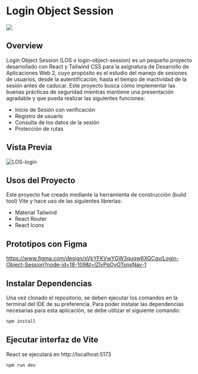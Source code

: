 # Login Object Session

<img src="https://img.shields.io/badge/STATUS-DEVELOPING%20-green">

## Overview

Login Object Session (LOS o login-object-session) es un pequeño proyecto desarrollado con React y Tailwind CSS para la asignatura de Desarrollo de Aplicaciones Web 2, cuyo propósito es el estudio del manejo de sesiones de usuarios, desde la autentificación, hasta el tiempo de inactividad de la sesión antes de caducar. Este proyecto busca cómo implementar las buenas prácticas de seguridad mientras mantiene una presentación agradable y que pueda realizar las siguientes funciones:

- Inicio de Sesión con verificación
- Registro de usuario
- Consulta de los datos de la sesión
- Protección de rutas

## Vista Previa

![LOS-login](https://github.com/G-Mann00/login-object-session/assets/103607877/9f73a50f-0f73-49ad-8f22-f789f28d7163)

## Usos del Proyecto

Este proyecto fue creado mediante la herramienta de construcción (build tool) Vite y hace uso de las siguientes librerías:

- Material Tailwind
- React Router
- React Icons

## Prototipos con Figma

https://www.figma.com/design/sVkYFKVwYGW3quqw6XGCgv/Login-Object-Session?node-id=18-109&t=lZlvPpOyOTsnxNav-1

## Instalar Dependencias

Una vez clonado el repositorio, se deben ejecutar los comandos en la terminal del IDE de su preferencia.
Para poder instalar las dependencias necesarias para esta aplicación, se debe utilizar el siguiente comando:

```bash
npm install
```

## Ejecutar interfaz de Vite

React se ejecutará en http://localhost:5173

```bash
npm run dev
```
